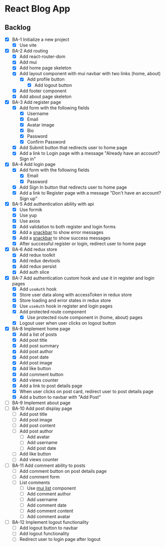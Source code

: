 # React Blog App

## Backlog

- [x] BA-1 Initialize a new project
  - [x] Use vite
- [x] BA-2 Add routing
  - [x] Add react-router-dom
  - [x] Add mui
  - [x] Add home page skeleton
  - [x] Add layout component with mui navbar with two links (home, about)
    - [x] Add profile button
      - [x] Add logout button
  - [x] Add footer component
  - [x] Add about page skeleton
- [x] BA-3 Add register page
  - [x] Add form with the following fields
    - [x] Username
    - [x] Email
    - [x] Avatar image
    - [x] Bio
    - [x] Password
    - [x] Confirm Password
  - [x] Add Submit button that redirects user to home page
  - [x] Add a link to Login page with a message "Already have an account? Sign in"
- [x] BA-4 Add login page
  - [x] Add form with the following fields
    - [x] Email
    - [x] Password
  - [x] Add Sign In button that redirects user to home page
  - [x] Add a link to Register page with a message "Don't have an account? Sign up"
- [x] BA-5 Add authentication ability with api
  - [x] Use formik
  - [x] Use yup
  - [x] Use axios
  - [x] Add validation to both register and login forms
  - [x] Add a [snackbar](https://material-ui.com/components/snackbars/) to show error messages
  - [x] Add a [snackbar](https://material-ui.com/components/snackbars/) to show success messages
  - [x] After successful register or login, redirect user to home page
- [x] BA-6 Add redux store
  - [x] Add redux toolkit
  - [x] Add redux devtools
  - [x] Add redux persist
  - [x] Add auth slice
- [x] BA-7 Add authentication custom hook and use it in register and login pages
  - [x] Add `useAuth` hook
  - [x] Store user data along with accessToken in redux store
  - [x] Store loading and error states in redux store
  - [x] Use `useAuth` hook in register and login pages
  - [x] Add protected route component
    - [x] Use protected route component in (home, about) pages
  - [x] Logout user when user clicks on logout button
- [x] BA-8 Implement home page
  - [x] Add a list of posts
  - [x] Add post title
  - [x] Add post summary
  - [x] Add post author
  - [x] Add post date
  - [x] Add post image
  - [x] Add like button
  - [x] Add comment button
  - [x] Add views counter
  - [x] Add a link to post details page
  - [x] When user clicks on post card, redirect user to post details page
  - [x] Add a button to navbar with "Add Post"
- [ ] BA-9 Implement about page
- [ ] BA-10 Add post display page
  - [ ] Add post title
  - [ ] Add post image
  - [ ] Add post content
  - [ ] Add post author
    - [ ] Add avatar
    - [ ] Add username
    - [ ] Add post date
  - [ ] Add like button
  - [ ] Add views counter
- [ ] BA-11 Add comment ability to posts
  - [ ] Add comment button on post details page
  - [ ] Add comment form
  - [ ] List comments
    - [ ] Use [mui list](https://material-ui.com/components/lists/) component
    - [ ] Add comment author
    - [ ] Add username
    - [ ] Add comment date
    - [ ] Add comment content
    - [ ] Add comment avatar
- [ ] BA-12 Implement logout functionality
  - [ ] Add logout button to navbar
  - [ ] Add logout functionality
  - [ ] Redirect user to login page after logout
